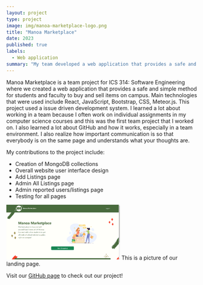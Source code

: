 ```yaml
---
layout: project
type: project
image: img/manoa-marketplace-logo.png
title: "Manoa Marketplace"
date: 2023
published: true
labels:
  - Web application
summary: "My team developed a web application that provides a safe and simple way for students to buy and sell items on campus, giving students a chance to recycle and reuse campus-specific goods."
---
```


Manoa Marketplace is a team project for ICS 314: Software Engineering where we created a web application that provides a safe and simple method for students and faculty to buy and sell items on campus. Main technologies that were used include React, JavaScript, Bootstrap, CSS, Meteor.js. This project used a issue driven development system. I learned a lot about working in a team because I often work on individual assignments in my computer science courses and this was the first team project that I worked on. I also learned a lot about GitHub and how it works, especially in a team environment. I also realize how important communication is so that everybody is on the same page and understands what your thoughts are.

My contributions to the project include: 
* Creation of MongoDB collections
* Overall website user interface design
* Add Listings page
* Admin All Listings page
* Admin reported users/listings page
* Testing for all pages

<img width="300px" class="rounded float-start pe-4" src="../img/landing-page.png">
This is a picture of our landing page.

Visit our [GitHub page](https://manoamarketplace.github.io/) to check out our project!
